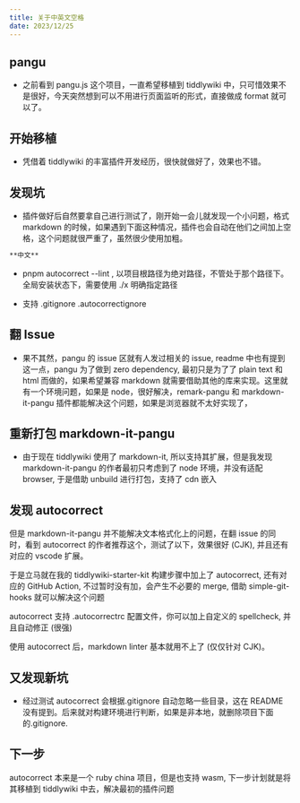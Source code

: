 ```yaml
---
title: 关于中英文空格
date: 2023/12/25
---
```


## pangu

- 之前看到 pangu.js 这个项目，一直希望移植到 tiddlywiki 中，只可惜效果不是很好，今天突然想到可以不用进行页面监听的形式，直接做成 format 就可以了。

## 开始移植

- 凭借着 tiddlywiki 的丰富插件开发经历，很快就做好了，效果也不错。

## 发现坑

- 插件做好后自然要拿自己进行测试了，刚开始一会儿就发现一个小问题，格式 markdown 的时候，如果遇到下面这种情况，插件也会自动在他们之间加上空格，这个问题就很严重了，虽然很少使用加粗。

```md
**中文**
```

- pnpm autocorrect --lint , 以项目根路径为绝对路径，不管处于那个路径下。全局安装状态下，需要使用 ./x 明确指定路径

* 支持 .gitignore .autocorrectignore

## 翻 Issue

- 果不其然，pangu 的 issue 区就有人发过相关的 issue, readme 中也有提到这一点，pangu 为了做到 zero dependency, 最初只是为了了 plain text 和 html 而做的，如果希望兼容 markdown 就需要借助其他的库来实现。这里就有一个环境问题，如果是 node，很好解决，remark-pangu 和 markdown-it-pangu 插件都能解决这个问题，如果是浏览器就不太好实现了，

## 重新打包 markdown-it-pangu

- 由于现在 tiddlywiki 使用了 markdown-it, 所以支持其扩展，但是我发现 markdown-it-pangu 的作者最初只考虑到了 node 环境，并没有适配 browser, 于是借助 unbuild 进行打包，支持了 cdn 嵌入

## 发现 autocorrect

但是 markdown-it-pangu 并不能解决文本格式化上的问题，在翻 issue 的同时，看到 autocorrect 的作者推荐这个，测试了以下，效果很好 (CJK), 并且还有对应的 vscode 扩展。

于是立马就在我的 tiddlywiki-starter-kit 构建步骤中加上了 autocorrect, 还有对应的 GitHub Action, 不过暂时没有加，会产生不必要的 merge, 借助 simple-git-hooks 就可以解决这个问题

autocorrect 支持 .autocorrectrc 配置文件，你可以加上自定义的 spellcheck, 并且自动修正 (很强)

使用 autocorrect 后，markdown linter 基本就用不上了 (仅仅针对 CJK)。

## 又发现新坑

- 经过测试 autocorrect 会根据.gitignore 自动忽略一些目录，这在 README 没有提到。后来就对构建环境进行判断，如果是非本地，就删除项目下面的.gitignore.

## 下一步

autocorrect 本来是一个 ruby china 项目，但是也支持 wasm, 下一步计划就是将其移植到 tiddlywiki 中去，解决最初的插件问题
